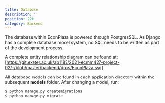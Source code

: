 ```yaml
---
title: Database
description: ''
position: 220
category: Backend
---
```


The database within EconPlaza is powered through PostgresSQL. As Django has a complete database model system, no SQL needs to be written as part of the development process.

A complete entity relationship diagram can be found at: [https://git.exeter.ac.uk/ab1185/2021-ecmm427-project-02/-/blob/master/backend/docs/EconPlaza.svg]

All database models can be found in each application directory within the subsequent **models** folder. After changing a model, run:

```bash
$ python manage.py createmigrations
$ python manage.py migrate
```

